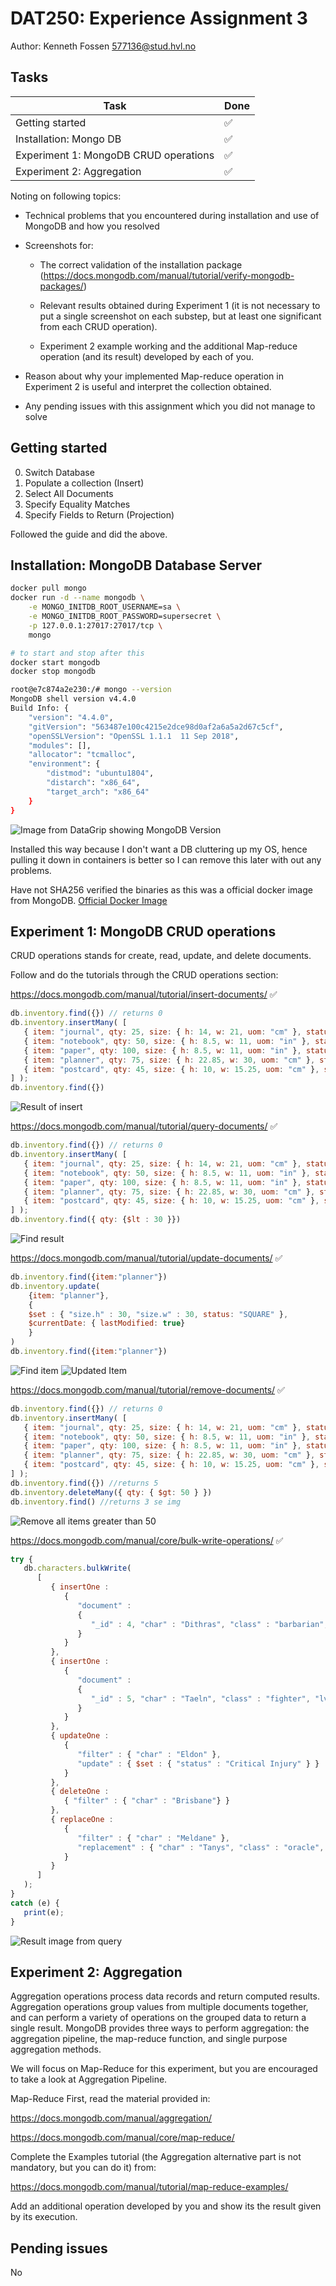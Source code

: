 # DAT250: Experience Assignment 3

Author: Kenneth Fossen 577136@stud.hvl.no

## Tasks

| Task | Done |
| --- | --- |
| Getting started | :white_check_mark: |
| Installation: Mongo DB| :white_check_mark: |
| Experiment 1: MongoDB CRUD operations | :white_check_mark: |
| Experiment 2: Aggregation | :white_check_mark:|

Noting on following topics:

- Technical problems that you encountered during installation and use of MongoDB and how you resolved

- Screenshots for:

  - The correct validation of the installation package (https://docs.mongodb.com/manual/tutorial/verify-mongodb-packages/)

  - Relevant results obtained during Experiment 1 (it is not necessary to put a single screenshot on each substep, but at least one significant from each CRUD operation).

  - Experiment 2 example working and the additional Map-reduce operation (and its result) developed by each of you.

- Reason about why your implemented Map-reduce operation in Experiment 2 is useful and interpret the collection obtained. 

- Any pending issues with this assignment which you did not manage to solve

## Getting started

0. Switch Database
1. Populate a collection (Insert)
2. Select All Documents
3. Specify Equality Matches
4. Specify Fields to Return (Projection)

Followed the guide and did the above.

## Installation: MongoDB Database Server

```sh
docker pull mongo
docker run -d --name mongodb \
    -e MONGO_INITDB_ROOT_USERNAME=sa \
    -e MONGO_INITDB_ROOT_PASSWORD=supersecret \
    -p 127.0.0.1:27017:27017/tcp \
    mongo

# to start and stop after this
docker start mongodb
docker stop mongodb
```

```sh
root@e7c874a2e230:/# mongo --version
MongoDB shell version v4.4.0
Build Info: {
    "version": "4.4.0",
    "gitVersion": "563487e100c4215e2dce98d0af2a6a5a2d67c5cf",
    "openSSLVersion": "OpenSSL 1.1.1  11 Sep 2018",
    "modules": [],
    "allocator": "tcmalloc",
    "environment": {
        "distmod": "ubuntu1804",
        "distarch": "x86_64",
        "target_arch": "x86_64"
    }
}
```

![Image from DataGrip showing MongoDB Version](img/datagrip_mongodbver.png)

Installed this way because I don't want a DB cluttering up my OS, hence pulling it down in containers is better so I can remove this later with out any problems.

Have not SHA256 verified the binaries as this was a official docker image from MongoDB.
[Official Docker Image](https://hub.docker.com/_/mongo/)

## Experiment 1: MongoDB CRUD operations

CRUD operations stands for create, read, update, and delete documents.

Follow and do the tutorials through the CRUD operations section:

https://docs.mongodb.com/manual/tutorial/insert-documents/ :white_check_mark:

```javascript
db.inventory.find({}) // returns 0
db.inventory.insertMany( [
   { item: "journal", qty: 25, size: { h: 14, w: 21, uom: "cm" }, status: "A" },
   { item: "notebook", qty: 50, size: { h: 8.5, w: 11, uom: "in" }, status: "P" },
   { item: "paper", qty: 100, size: { h: 8.5, w: 11, uom: "in" }, status: "D" },
   { item: "planner", qty: 75, size: { h: 22.85, w: 30, uom: "cm" }, status: "D" },
   { item: "postcard", qty: 45, size: { h: 10, w: 15.25, uom: "cm" }, status: "A" },
] );
db.inventory.find({})

```

![Result of insert](img/mongodb_insert.png)

https://docs.mongodb.com/manual/tutorial/query-documents/ :white_check_mark:

```javascript
db.inventory.find({}) // returns 0
db.inventory.insertMany( [
   { item: "journal", qty: 25, size: { h: 14, w: 21, uom: "cm" }, status: "A" },
   { item: "notebook", qty: 50, size: { h: 8.5, w: 11, uom: "in" }, status: "P" },
   { item: "paper", qty: 100, size: { h: 8.5, w: 11, uom: "in" }, status: "D" },
   { item: "planner", qty: 75, size: { h: 22.85, w: 30, uom: "cm" }, status: "D" },
   { item: "postcard", qty: 45, size: { h: 10, w: 15.25, uom: "cm" }, status: "A" },
] );
db.inventory.find({ qty: {$lt : 30 }})
```
![Find result](img/mongodb_find.png)

https://docs.mongodb.com/manual/tutorial/update-documents/ :white_check_mark:
```javascript
db.inventory.find({item:"planner"})
db.inventory.update(
    {item: "planner"},
    {
    $set : { "size.h" : 30, "size.w" : 30, status: "SQUARE" },
    $currentDate: { lastModified: true}
    }
)
db.inventory.find({item:"planner"})
```
![Find item](img/mongodb_find_update.png)
![Updated Item](img/mongodb_updated_find.png)

https://docs.mongodb.com/manual/tutorial/remove-documents/ :white_check_mark:

```javascript
db.inventory.find({}) // returns 0
db.inventory.insertMany( [
   { item: "journal", qty: 25, size: { h: 14, w: 21, uom: "cm" }, status: "A" },
   { item: "notebook", qty: 50, size: { h: 8.5, w: 11, uom: "in" }, status: "P" },
   { item: "paper", qty: 100, size: { h: 8.5, w: 11, uom: "in" }, status: "D" },
   { item: "planner", qty: 75, size: { h: 22.85, w: 30, uom: "cm" }, status: "D" },
   { item: "postcard", qty: 45, size: { h: 10, w: 15.25, uom: "cm" }, status: "A" },
] );
db.inventory.find({}) //returns 5
db.inventory.deleteMany({ qty: { $gt: 50 } })
db.inventory.find() //returns 3 se img
```
![Remove all items greater than 50 ](img/mongodb_remove.png)

https://docs.mongodb.com/manual/core/bulk-write-operations/ :white_check_mark:
```javascript
try {
   db.characters.bulkWrite(
      [
         { insertOne :
            {
               "document" :
               {
                  "_id" : 4, "char" : "Dithras", "class" : "barbarian", "lvl" : 4
               }
            }
         },
         { insertOne :
            {
               "document" :
               {
                  "_id" : 5, "char" : "Taeln", "class" : "fighter", "lvl" : 3
               }
            }
         },
         { updateOne :
            {
               "filter" : { "char" : "Eldon" },
               "update" : { $set : { "status" : "Critical Injury" } }
            }
         },
         { deleteOne :
            { "filter" : { "char" : "Brisbane"} }
         },
         { replaceOne :
            {
               "filter" : { "char" : "Meldane" },
               "replacement" : { "char" : "Tanys", "class" : "oracle", "lvl" : 4 }
            }
         }
      ]
   );
}
catch (e) {
   print(e);
}
```

![Result image from query](img/mongodb_bulkedit.png)

## Experiment 2: Aggregation

Aggregation operations process data records and return computed results. Aggregation operations group values from multiple documents together, and can perform a variety of operations on the grouped data to return a single result. MongoDB provides three ways to perform aggregation: the aggregation pipeline, the map-reduce function, and single purpose aggregation methods.

We will focus on Map-Reduce for this experiment, but you are encouraged to take a look at Aggregation Pipeline.

Map-Reduce
First, read the material provided in:

https://docs.mongodb.com/manual/aggregation/

https://docs.mongodb.com/manual/core/map-reduce/

Complete the Examples tutorial (the Aggregation alternative part is not mandatory, but you can do it) from:

https://docs.mongodb.com/manual/tutorial/map-reduce-examples/

Add an additional operation developed by you and show its the result given by its execution.


## Pending issues

No